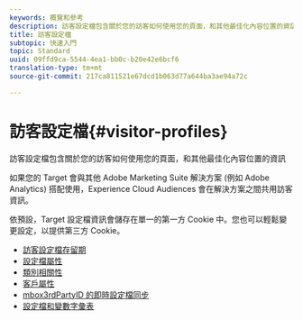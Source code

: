 ```yaml
---
keywords: 概覽和參考
description: 訪客設定檔包含關於您的訪客如何使用您的頁面，和其他最佳化內容位置的資訊
title: 訪客設定檔
subtopic: 快速入門
topic: Standard
uuid: 09ffd9ca-5544-4ea1-bb0c-b20e42e6bcf6
translation-type: tm+mt
source-git-commit: 217ca811521e67dcd1b063d77a644ba3ae94a72c

---
```



# 訪客設定檔{#visitor-profiles}

訪客設定檔包含關於您的訪客如何使用您的頁面，和其他最佳化內容位置的資訊

如果您的 Target 會與其他 Adobe Marketing Suite 解決方案 (例如 Adobe Analytics) 搭配使用，Experience Cloud Audiences 會在解決方案之間共用訪客資訊。

依預設，Target 設定檔資訊會儲存在單一的第一方 Cookie 中。您也可以輕鬆變更設定，以提供第三方 Cookie。

- [訪客設定檔存留期](visitor-profile-lifetime.md)
- [設定檔屬性](profile-parameters.md)
- [類別相關性](category-affinity.md)
- [客戶屬性](working-with-customer-attributes.md)
- [mbox3rdPartyID 的即時設定檔同步](3rd-party-id.md)
- [設定檔和變數字彙表](variables-profiles-parameters-methods.md)
